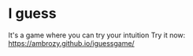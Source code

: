 # I guess

It's a game where you can try your intuition
Try it now: https://ambrozy.github.io/iguessgame/
